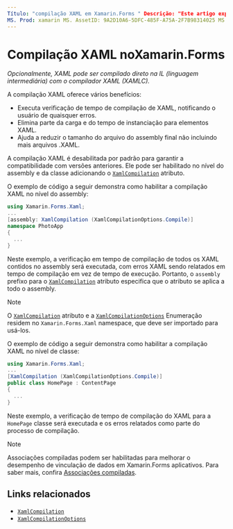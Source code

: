 ```yaml
---
Título: "compilação XAML em Xamarin.Forms " Descrição: "Este artigo explica como o XAML pode ser compilado opcionalmente diretamente na Il (linguagem intermediária) com o Xamarin.Forms compilador XAML (XAMLC)."
MS. Prod: xamarin MS. AssetID: 9A2D10A6-5DFC-485F-A75A-2F7B98314025 MS. Technology: xamarin-Forms autor: davidbritch MS. Author: dabritch MS. Date: 08/22/2018 no-loc: [ Xamarin.Forms , Xamarin.Essentials ]
---
```


# <a name="xaml-compilation-in-xamarinforms"></a>Compilação XAML noXamarin.Forms

_Opcionalmente, XAML pode ser compilado direto na IL (linguagem intermediária) com o compilador XAML (XAMLC)._

A compilação XAML oferece vários benefícios:

- Executa verificação de tempo de compilação de XAML, notificando o usuário de quaisquer erros.
- Elimina parte da carga e do tempo de instanciação para elementos XAML.
- Ajuda a reduzir o tamanho do arquivo do assembly final não incluindo mais arquivos .XAML.

A compilação XAML é desabilitada por padrão para garantir a compatibilidade com versões anteriores. Ele pode ser habilitado no nível do assembly e da classe adicionando o [`XamlCompilation`](xref:Xamarin.Forms.Xaml.XamlCompilationAttribute) atributo.

O exemplo de código a seguir demonstra como habilitar a compilação XAML no nível do assembly:

```csharp
using Xamarin.Forms.Xaml;
...
[assembly: XamlCompilation (XamlCompilationOptions.Compile)]
namespace PhotoApp
{
  ...
}
```

Neste exemplo, a verificação em tempo de compilação de todos os XAML contidos no assembly será executada, com erros XAML sendo relatados em tempo de compilação em vez de tempo de execução. Portanto, o `assembly` prefixo para o [`XamlCompilation`](xref:Xamarin.Forms.Xaml.XamlCompilationAttribute) atributo especifica que o atributo se aplica a todo o assembly.

> [!NOTE]
> O [`XamlCompilation`](xref:Xamarin.Forms.Xaml.XamlCompilationAttribute) atributo e a [`XamlCompilationOptions`](xref:Xamarin.Forms.Xaml.XamlCompilationOptions) Enumeração residem no `Xamarin.Forms.Xaml` namespace, que deve ser importado para usá-los.

O exemplo de código a seguir demonstra como habilitar a compilação XAML no nível de classe:

```csharp
using Xamarin.Forms.Xaml;
...
[XamlCompilation (XamlCompilationOptions.Compile)]
public class HomePage : ContentPage
{
  ...
}
```

Neste exemplo, a verificação de tempo de compilação do XAML para a `HomePage` classe será executada e os erros relatados como parte do processo de compilação.

> [!NOTE]
> Associações compiladas podem ser habilitadas para melhorar o desempenho de vinculação de dados em Xamarin.Forms aplicativos. Para saber mais, confira [Associações compiladas](~/xamarin-forms/app-fundamentals/data-binding/compiled-bindings.md).

## <a name="related-links"></a>Links relacionados

- [`XamlCompilation`](xref:Xamarin.Forms.Xaml.XamlCompilationAttribute)
- [`XamlCompilationOptions`](xref:Xamarin.Forms.Xaml.XamlCompilationOptions)
